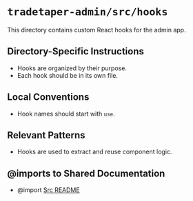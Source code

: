 # `tradetaper-admin/src/hooks`

This directory contains custom React hooks for the admin app.

## Directory-Specific Instructions

- Hooks are organized by their purpose.
- Each hook should be in its own file.

## Local Conventions

- Hook names should start with `use`.

## Relevant Patterns

- Hooks are used to extract and reuse component logic.

## @imports to Shared Documentation

- @import [Src README](../README.md) 